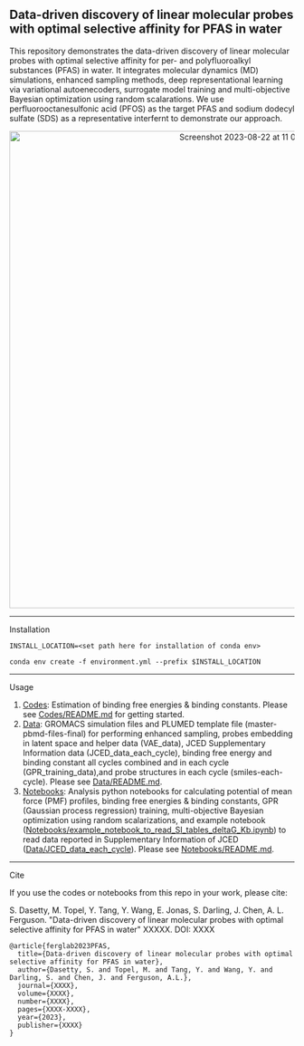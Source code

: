 Data-driven discovery of linear molecular probes with optimal selective affinity for PFAS in water
--

This repository demonstrates the data-driven discovery of linear molecular probes with optimal selective affinity for per- and polyfluoroalkyl substances (PFAS) in water. It integrates molecular dynamics (MD) simulations, enhanced sampling methods, deep representational learning via variational autoenecoders, surrogate model training and multi-objective Bayesian optimization using random scalarations. We use perfluorooctanesulfonic acid (PFOS) as the target PFAS and sodium dodecyl sulfate (SDS) as a representative interfernt to demonstrate our approach. 

<p align="center">
<img width="843" alt="Screenshot 2023-08-22 at 11 00 17 AM" src="https://github.com/Ferg-Lab/activeLearningPFASLinear/assets/38693318/083976aa-eb17-43b8-b232-90b9bfeb7218">
</p>

---

Installation

`INSTALL_LOCATION=<set path here for installation of conda env>`

`conda env create -f environment.yml --prefix $INSTALL_LOCATION` 

---

Usage

1. [Codes](./Codes): Estimation of binding free energies & binding constants. Please see [Codes/README.md](./Codes/README.md) for getting started.
2. [Data](./Data): GROMACS simulation files and PLUMED template file (master-pbmd-files-final) for performing enhanced sampling, probes embedding in latent space and helper data (VAE_data), JCED Supplementary Information data (JCED_data_each_cycle), binding free energy and binding constant all cycles combined and in each cycle (GPR_training_data),and probe structures in each cycle (smiles-each-cycle). Please see [Data/README.md](./Data/README.md).
3. [Notebooks](./Notebooks): Analysis python notebooks for calculating potential of mean force (PMF) profiles, binding free energies & binding constants, GPR (Gaussian process regression) training, multi-objective Bayesian optimization using random scalarizations, and example notebook ([Notebooks/example_notebook_to_read_SI_tables_deltaG_Kb.ipynb](./Notebooks/example_notebook_to_read_SI_tables_deltaG_Kb.ipynb)) to read data reported in Supplementary Information of JCED ([Data/JCED_data_each_cycle](./Data/JCED_data_each_cycle)). Please see [Notebooks/README.md](./Notebooks/README.md).
   
---

Cite

If you use the codes or notebooks from this repo in your work, please cite:

S. Dasetty, M. Topel, Y. Tang, Y. Wang, E. Jonas, S. Darling, J. Chen, A. L. Ferguson. "Data-driven discovery of linear molecular probes with optimal selective affinity for PFAS in water" XXXXX. DOI: XXXX

```
@article{ferglab2023PFAS,
  title={Data-driven discovery of linear molecular probes with optimal selective affinity for PFAS in water},
  author={Dasetty, S. and Topel, M. and Tang, Y. and Wang, Y. and Darling, S. and Chen, J. and Ferguson, A.L.},
  journal={XXXX},
  volume={XXXX},
  number={XXXX},
  pages={XXXX-XXXX},
  year={2023},
  publisher={XXXX}
}
```


